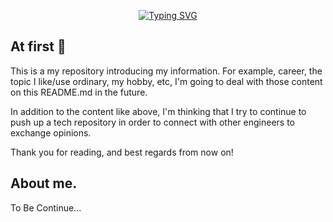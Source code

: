 
<p align="center">
  <a href="https://git.io/typing-svg">
    <img src="https://readme-typing-svg.herokuapp.com?font=Fira+Code&weight=500&pause=1000&color=FF8B18&repeat=false&width=435&lines=Welcome+to+my+profile!+Thanks." alt="Typing SVG" />
  </a>
</p>

## At first 👋

This is a my repository introducing my information.
For example, career, the topic I like/use ordinary, my hobby, etc, I'm going to deal with those content on this README.md in the future.

In addition to the content like above, I'm thinking that I try to continue to push up a tech repository in order to connect with other engineers to exchange opinions.

Thank you for reading, and best regards from now on!

## About me.
To Be Continue...
